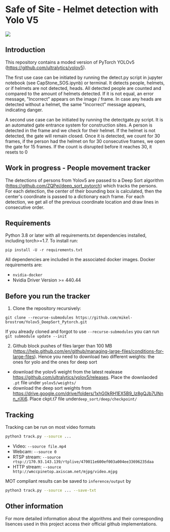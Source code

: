 # Safe of Site - Helmet detection with Yolo V5

![](site.gif)

## Introduction

This repository contains a moded version of PyTorch YOLOv5 (https://github.com/ultralytics/yolov5). 

The first use case can be initiated by running the detect.py script in jupyter notebook (see CapStone_SOS.ipynb) or terminal.
It detects people, helmets, or if helmets are not detected, heads.
All detected people are counted and compared to the amount of helmets detected. If it is not equal, an error message, "Incorrect" appears on the image / frame. In case any heads are detected without a helmet, the same "Incorrect" message appears, indicating danger.

A second use case can be initiated by running the detectgate.py script.
It is an automated gate entrance system for construction sites. A person is detected in the frame and we check for their helmet. If the helmet is not detected, the gate will remain closed.
Once it is detected, we count for 30 frames, if the person had the helmet on for 30 consecutive frames, we open the gate for 15 frames. If the count is disrupted before it reaches 30, it resets to 0
 


## Work in progress - People movement tracker

The detections of persons from Yolov5 are passed to a Deep Sort algorithm (https://github.com/ZQPei/deep_sort_pytorch) which tracks the persons. 
For each detection, the center of their bounding box is calculated, then the center's coordinate is passed to a dictionary each frame.
For each detection, we get all of the previous coordinate location and draw lines in consecutive order.


## Requirements

Python 3.8 or later with all requirements.txt dependencies installed, including torch>=1.7. To install run:

`pip install -U -r requirements.txt`

All dependencies are included in the associated docker images. Docker requirements are: 
- `nvidia-docker`
- Nvidia Driver Version >= 440.44

## Before you run the tracker

1. Clone the repository recursively:

`git clone --recurse-submodules https://github.com/mikel-brostrom/Yolov5_DeepSort_Pytorch.git`

If you already cloned and forgot to use `--recurse-submodules` you can run `git submodule update --init`

2. Github block pushes of files larger than 100 MB (https://help.github.com/en/github/managing-large-files/conditions-for-large-files). Hence you need to download two different weights: the ones for yolo and the ones for deep sort

- download the yolov5 weight from the latest realease https://github.com/ultralytics/yolov5/releases. Place the downlaoded `.pt` file under `yolov5/weights/`
- download the deep sort weights from https://drive.google.com/drive/folders/1xhG0kRH1EX5B9_Iz8gQJb7UNnn_riXi6. Place ckpt.t7 file under`deep_sort/deep/checkpoint/`

## Tracking

Tracking can be run on most video formats

```bash
python3 track.py --source ...
```

- Video:  `--source file.mp4`
- Webcam:  `--source 0`
- RTSP stream:  `--source rtsp://170.93.143.139/rtplive/470011e600ef003a004ee33696235daa`
- HTTP stream:  `--source http://wmccpinetop.axiscam.net/mjpg/video.mjpg`

MOT compliant results can be saved to `inference/output` by 

```bash
python3 track.py --source ... --save-txt
```

## Other information

For more detailed information about the algorithms and their corresponding lisences used in this project access their official github implementations.

